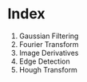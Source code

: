 # Index
1. Gaussian Filtering
2. Fourier Transform
3. Image Derivatives
4. Edge Detection
5. Hough Transform
